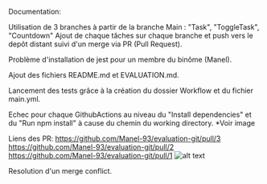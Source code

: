Documentation: 

Utilisation de 3 branches à partir de la branche Main : "Task", "ToggleTask", "Countdown"
Ajout de chaque tâches sur chaque branche et push vers le depôt distant suivi d'un merge via PR (Pull Request).

Problème d'installation de jest pour un membre du binôme (Manel).

Ajout des fichiers README.md et EVALUATION.md.

Lancement des tests grâce à la création du dossier Workflow et du fichier main.yml. 

Echec pour chaque GithubActions au niveau du "Install dependencies" et du "Run npm install" à cause du chemin du working directory. *Voir image

Liens des PR: 
https://github.com/Manel-93/evaluation-git/pull/3
https://github.com/Manel-93/evaluation-git/pull/2
https://github.com/Manel-93/evaluation-git/pull/1
![alt text](image-1.png)

Resolution d'un merge conflict.
